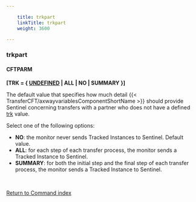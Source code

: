 ```yaml
---

    title: trkpart
    linkTitle: trkpart
    weight: 3600

---
```

<span id="trkpart"></span>

### trkpart

#### CFTPARM

**\[TRK = { <span style="text-decoration: underline;">UNDEFINED</span>
| ALL | NO | SUMMARY }\]**

The default value that specifies how much detail {{< TransferCFT/axwayvariablesComponentShortName  >}} should
provide Sentinel concerning transfers with a partner who does
not have a defined [trk](../trk) value.

Select one of the following options:

- <span style="font-weight: bold;">****NO****</span>: the monitor never sends Tracked
    Instances to Sentinel. Default value.
- <span style="font-weight: bold;">****ALL****</span>: for each step of each transfer
    process, the monitor sends a Tracked Instance to Sentinel.
- <span style="font-weight: bold;">****SUMMARY****</span>: for both the initial step and
    the final step of each transfer process, the monitor sends a Tracked Instance
    to Sentinel.

 

[Return to Command index](../../)
